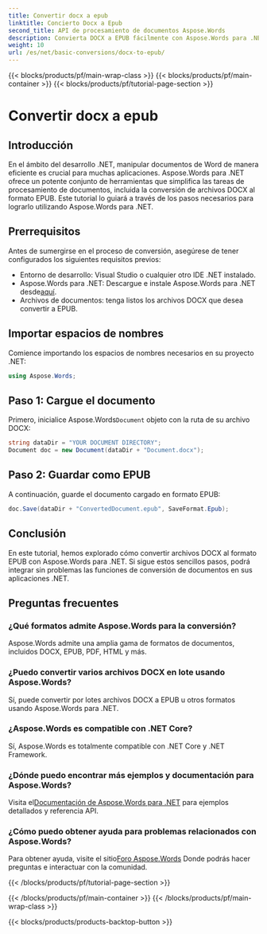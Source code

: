 ```yaml
---
title: Convertir docx a epub
linktitle: Concierto Docx a Epub
second_title: API de procesamiento de documentos Aspose.Words
description: Convierta DOCX a EPUB fácilmente con Aspose.Words para .NET. Siga nuestro tutorial para lograr una integración perfecta en sus aplicaciones .NET.
weight: 10
url: /es/net/basic-conversions/docx-to-epub/
---
```


{{< blocks/products/pf/main-wrap-class >}}
{{< blocks/products/pf/main-container >}}
{{< blocks/products/pf/tutorial-page-section >}}

# Convertir docx a epub

## Introducción

En el ámbito del desarrollo .NET, manipular documentos de Word de manera eficiente es crucial para muchas aplicaciones. Aspose.Words para .NET ofrece un potente conjunto de herramientas que simplifica las tareas de procesamiento de documentos, incluida la conversión de archivos DOCX al formato EPUB. Este tutorial lo guiará a través de los pasos necesarios para lograrlo utilizando Aspose.Words para .NET.

## Prerrequisitos

Antes de sumergirse en el proceso de conversión, asegúrese de tener configurados los siguientes requisitos previos:
- Entorno de desarrollo: Visual Studio o cualquier otro IDE .NET instalado.
- Aspose.Words para .NET: Descargue e instale Aspose.Words para .NET desde[aquí](https://releases.aspose.com/words/net/).
- Archivos de documentos: tenga listos los archivos DOCX que desea convertir a EPUB.

## Importar espacios de nombres

Comience importando los espacios de nombres necesarios en su proyecto .NET:

```csharp
using Aspose.Words;
```

## Paso 1: Cargue el documento

 Primero, inicialice Aspose.Words`Document` objeto con la ruta de su archivo DOCX:

```csharp
string dataDir = "YOUR DOCUMENT DIRECTORY";
Document doc = new Document(dataDir + "Document.docx");
```

## Paso 2: Guardar como EPUB

A continuación, guarde el documento cargado en formato EPUB:

```csharp
doc.Save(dataDir + "ConvertedDocument.epub", SaveFormat.Epub);
```

## Conclusión

En este tutorial, hemos explorado cómo convertir archivos DOCX al formato EPUB con Aspose.Words para .NET. Si sigue estos sencillos pasos, podrá integrar sin problemas las funciones de conversión de documentos en sus aplicaciones .NET.

## Preguntas frecuentes

### ¿Qué formatos admite Aspose.Words para la conversión?
Aspose.Words admite una amplia gama de formatos de documentos, incluidos DOCX, EPUB, PDF, HTML y más.

### ¿Puedo convertir varios archivos DOCX en lote usando Aspose.Words?
Sí, puede convertir por lotes archivos DOCX a EPUB u otros formatos usando Aspose.Words para .NET.

### ¿Aspose.Words es compatible con .NET Core?
Sí, Aspose.Words es totalmente compatible con .NET Core y .NET Framework.

### ¿Dónde puedo encontrar más ejemplos y documentación para Aspose.Words?
 Visita el[Documentación de Aspose.Words para .NET](https://reference.aspose.com/words/net/) para ejemplos detallados y referencia API.

### ¿Cómo puedo obtener ayuda para problemas relacionados con Aspose.Words?
 Para obtener ayuda, visite el sitio[Foro Aspose.Words](https://forum.aspose.com/c/words/8) Donde podrás hacer preguntas e interactuar con la comunidad.

{{< /blocks/products/pf/tutorial-page-section >}}

{{< /blocks/products/pf/main-container >}}
{{< /blocks/products/pf/main-wrap-class >}}

{{< blocks/products/products-backtop-button >}}

